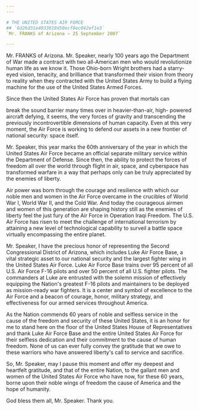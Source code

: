 ```yaml
---
---

# THE UNITED STATES AIR FORCE
## `6d26d31e4033019d50ecf8ec042ef1e3`
`Mr. FRANKS of Arizona — 25 September 2007`

---
```



Mr. FRANKS of Arizona. Mr. Speaker, nearly 100 years ago the 
Department of War made a contract with two all-American men who would 
revolutionize human life as we know it. Those Ohio-born Wright brothers 
had a starry-eyed vision, tenacity, and brilliance that transformed 
their vision from theory to reality when they contracted with the 
United States Army to build a flying machine for the use of the United 
States Armed Forces.

Since then the United States Air Force has proven that mortals can


break the sound barrier many times over in heavier-than-air, high-
powered aircraft defying, it seems, the very forces of gravity and 
transcending the previously incontrovertible dimensions of human 
capacity. Even at this very moment, the Air Force is working to defend 
our assets in a new frontier of national security: space itself.

Mr. Speaker, this year marks the 60th anniversary of the year in 
which the United States Air Force became an official separate military 
service within the Department of Defense. Since then, the ability to 
protect the forces of freedom all over the world through flight in air, 
space, and cyberspace has transformed warfare in a way that perhaps 
only can be truly appreciated by the enemies of liberty.

Air power was born through the courage and resilience with which our 
noble men and women in the Air Force overcame in the crucibles of World 
War I, World War II, and the Cold War. And today the courageous airmen 
and women of this generation are shaping history still as the enemies 
of liberty feel the just fury of the Air Force in Operation Iraqi 
Freedom. The U.S. Air Force has risen to meet the challenge of 
international terrorism by attaining a new level of technological 
capability to surveil a battle space virtually encompassing the entire 
planet.

Mr. Speaker, I have the precious honor of representing the Second 
Congressional District of Arizona, which includes Luke Air Force Base, 
a vital strategic asset to our national security and the largest 
fighter wing in the United States Air Force. Luke Air Force Base trains 
over 95 percent of all U.S. Air Force F-16 pilots and over 50 percent 
of all U.S. fighter pilots. The commanders at Luke are entrusted with 
the solemn mission of effectively equipping the Nation's greatest F-16 
pilots and maintainers to be deployed as mission-ready war fighters. It 
is a center and symbol of excellence to the Air Force and a beacon of 
courage, honor, military strategy, and effectiveness for our armed 
services throughout America.

As the Nation commends 60 years of noble and selfless service in the 
cause of the freedom and security of these United States, it is an 
honor for me to stand here on the floor of the United States House of 
Representatives and thank Luke Air Force Base and the entire United 
States Air Force for their selfless dedication and their commitment to 
the cause of human freedom. None of us can ever fully convey the 
gratitude that we owe to these warriors who have answered liberty's 
call to service and sacrifice.

So, Mr. Speaker, may I pause this moment and offer my deepest and 
heartfelt gratitude, and that of the entire Nation, to the gallant men 
and women of the United States Air Force who have now, for these 60 
years, borne upon their noble wings of freedom the cause of America and 
the hope of humanity.

God bless them all, Mr. Speaker. Thank you.
